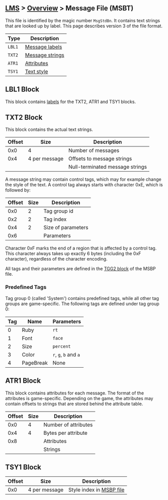 ## [LMS](../../formats.md#lms) > [Overview](overview.md) > Message File (MSBT)

This file is identified by the magic number `MsgStdBn`. It contains text strings that are looked up by label. This page describes version 3 of the file format.

| Type | Description |
| --- | --- |
| `LBL1` | [Message labels](#message-labels) |
| `TXT2` | [Message strings](#txt2-block) |
| `ATR1` | [Attributes](#atr1-block) |
| `TSY1` | [Text style](#tsy1-block) |

## LBL1 Block
This block contains [labels](overview.md#hash-tables) for the TXT2, ATR1 and TSY1 blocks.

## TXT2 Block
This block contains the actual text strings.

| Offset | Size | Description |
| --- | --- | --- |
| 0x0 | 4 | Number of messages |
| 0x4 | 4 per message | Offsets to message strings |
| | | Null-terminated message strings |

A message string may contain control tags, which may for example change the style of the text. A control tag always starts with character 0xE, which is followed by:

| Offset | Size | Description |
| --- | --- | --- |
| 0x0 | 2 | Tag group id |
| 0x2 | 2 | Tag index |
| 0x4 | 2 | Size of parameters |
| 0x6 | | Parameters |

Character 0xF marks the end of a region that is affected by a control tag. This character always takes up exactly 6 bytes (including the 0xF character), regardless of the character encoding.

All tags and their parameters are defined in the [TGG2 block](msbp.md#tgg2-block) of the MSBP file.

### Predefined Tags
Tag group 0 (called 'System') contains predefined tags, while all other tag groups are game-specific. The following tags are defined under tag group 0:

| Tag | Name | Parameters |
| --- | --- | --- |
| 0 | Ruby | `rt` |
| 1 | Font | `face` |
| 2 | Size | `percent` |
| 3 | Color | `r`, `g`, `b` and `a` |
| 4 | PageBreak | None |

## ATR1 Block
This block contains attributes for each message. The format of the attributes is game-specific. Depending on the game, the attributes may contain offsets to strings that are stored behind the attribute table.

| Offset | Size | Description |
| --- | --- | --- |
| 0x0 | 4 | Number of attributes |
| 0x4 | 4 | Bytes per attribute |
| 0x8 | | Attributes |
| | | Strings |

## TSY1 Block
| Offset | Size | Description |
| --- | --- | --- |
| 0x0 | 4 per message | Style index in [MSBP file](msbp.md) |